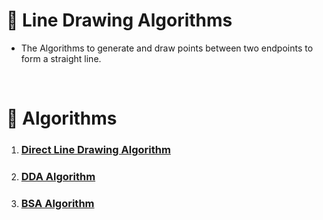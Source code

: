# 📏 Line Drawing Algorithms
- The Algorithms to generate and draw points between two endpoints to form a straight line.

&nbsp;
# 🤖 Algorithms
1. ### **[Direct Line Drawing Algorithm](./DirectLine.md)**
2. ### **[DDA Algorithm](./DDA.md)**
3. ### **[BSA Algorithm](./BSA.md)**
